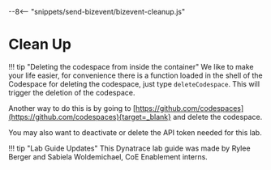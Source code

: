 --8<-- "snippets/send-bizevent/bizevent-cleanup.js"
# Clean Up

!!! tip "Deleting the codespace from inside the container"
    We like to make your life easier, for convenience there is a function loaded in the shell of the Codespace for deleting the codespace, just type `deleteCodespace`. This will trigger the deletion of the codespace.

Another way to do this is by going to [https://github.com/codespaces](https://github.com/codespaces){target=_blank} and delete the codespace.

You may also want to deactivate or delete the API token needed for this lab.

!!! tip "Lab Guide Updates"
    This Dynatrace lab guide was made by Rylee Berger and Sabiela Woldemichael, CoE Enablement interns.